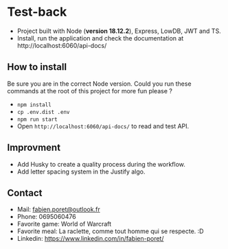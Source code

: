 # Test-back

- Project built with Node (<b>version 18.12.2</b>), Express, LowDB, JWT and TS.
- Install, run the application and check the documentation at http://localhost:6060/api-docs/

## How to install 

Be sure you are in the correct Node version.
Could you run these commands at the root of this project for more fun please ?
- `npm install`
- `cp .env.dist .env`
- `npm run start`
- Open `http://localhost:6060/api-docs/` to read and test API.

## Improvment

- Add Husky to create a quality process during the workflow.
- Add letter spacing system in the Justify algo.

## Contact

- Mail: fabien.poret@outlook.fr
- Phone: 0695060476
- Favorite game: World of Warcraft
- Favorite meal: La raclette, comme tout homme qui se respecte. :D 
- Linkedin: https://www.linkedin.com/in/fabien-poret/
